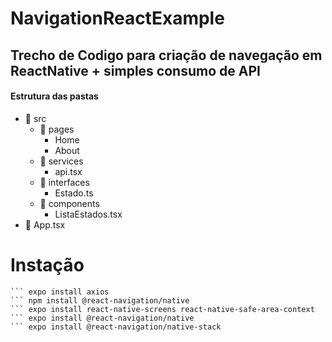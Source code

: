 # NavigationReactExample
## Trecho de Codigo para criação de navegação em ReactNative + simples consumo de API

#### Estrutura das pastas
* :file_folder: src
  * :file_folder: pages
    *  Home
    * About
  * :file_folder: services
    * api.tsx
  * :file_folder: interfaces
    * Estado.ts
  * :file_folder: components
    * ListaEstados.tsx
* :file_folder: App.tsx
  
Instação
=================

```
``` expo install axios 
``` npm install @react-navigation/native
``` expo install react-native-screens react-native-safe-area-context
``` expo install @react-navigation/native
``` expo install @react-navigation/native-stack
